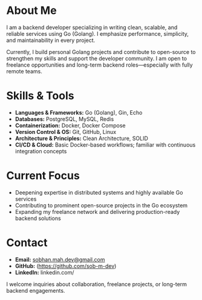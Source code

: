 # About Me

I am a backend developer specializing in writing clean, scalable, and reliable services using Go (Golang). I emphasize performance, simplicity, and maintainability in every project.

Currently, I build personal Golang projects and contribute to open-source to strengthen my skills and support the developer community. I am open to freelance opportunities and long-term backend roles—especially with fully remote teams.

# Skills & Tools

- **Languages & Frameworks:** Go (Golang), Gin, Echo  
- **Databases:** PostgreSQL, MySQL, Redis  
- **Containerization:** Docker, Docker Compose  
- **Version Control & OS:** Git, GitHub, Linux  
- **Architecture & Principles:** Clean Architecture, SOLID  
- **CI/CD & Cloud:** Basic Docker-based workflows; familiar with continuous integration concepts

# Current Focus

- Deepening expertise in distributed systems and highly available Go services  
- Contributing to prominent open-source projects in the Go ecosystem  
- Expanding my freelance network and delivering production-ready backend solutions

# Contact

- **Email:** sobhan.mah.dev@gmail.com
- **GitHub:** (https://github.com/sob-m-dev) 
- **LinkedIn:** linkedin.com/

I welcome inquiries about collaboration, freelance projects, or long-term backend engagements.

